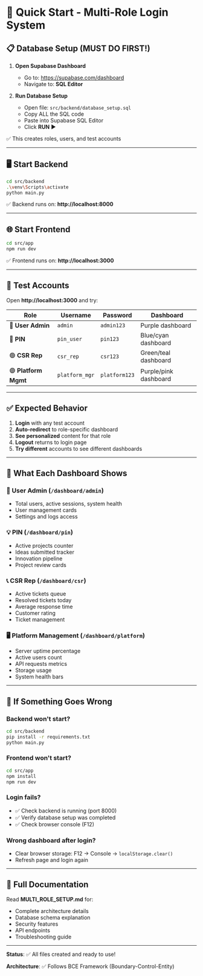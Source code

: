 # 🚀 Quick Start - Multi-Role Login System

## 📋 Database Setup (MUST DO FIRST!)

1. **Open Supabase Dashboard**
   - Go to: https://supabase.com/dashboard
   - Navigate to: **SQL Editor**

2. **Run Database Setup**
   - Open file: `src/backend/database_setup.sql`
   - Copy ALL the SQL code
   - Paste into Supabase SQL Editor
   - Click **RUN** ▶️

✅ This creates roles, users, and test accounts

---

## 🖥️ Start Backend

```bash
cd src/backend
.\venv\Scripts\activate
python main.py
```

✅ Backend runs on: **http://localhost:8000**

---

## 🌐 Start Frontend

```bash
cd src/app
npm run dev
```

✅ Frontend runs on: **http://localhost:3000**

---

## 🧪 Test Accounts

Open **http://localhost:3000** and try:

| Role | Username | Password | Dashboard |
|------|----------|----------|-----------|
| 🔷 **User Admin** | `admin` | `admin123` | Purple dashboard |
| 🔵 **PIN** | `pin_user` | `pin123` | Blue/cyan dashboard |
| 🟢 **CSR Rep** | `csr_rep` | `csr123` | Green/teal dashboard |
| 🟣 **Platform Mgmt** | `platform_mgr` | `platform123` | Purple/pink dashboard |

---

## ✅ Expected Behavior

1. **Login** with any test account
2. **Auto-redirect** to role-specific dashboard
3. **See personalized** content for that role
4. **Logout** returns to login page
5. **Try different** accounts to see different dashboards

---

## 🎯 What Each Dashboard Shows

### 👤 User Admin (`/dashboard/admin`)
- Total users, active sessions, system health
- User management cards
- Settings and logs access

### 💡 PIN (`/dashboard/pin`)
- Active projects counter
- Ideas submitted tracker
- Innovation pipeline
- Project review cards

### 📞 CSR Rep (`/dashboard/csr`)
- Active tickets queue
- Resolved tickets today
- Average response time
- Customer rating
- Ticket management

### 🖥️ Platform Management (`/dashboard/platform`)
- Server uptime percentage
- Active users count
- API requests metrics
- Storage usage
- System health bars

---

## 🔧 If Something Goes Wrong

### Backend won't start?
```bash
cd src/backend
pip install -r requirements.txt
python main.py
```

### Frontend won't start?
```bash
cd src/app
npm install
npm run dev
```

### Login fails?
- ✅ Check backend is running (port 8000)
- ✅ Verify database setup was completed
- ✅ Check browser console (F12)

### Wrong dashboard after login?
- Clear browser storage: F12 → Console → `localStorage.clear()`
- Refresh page and login again

---

## 📖 Full Documentation

Read **MULTI_ROLE_SETUP.md** for:
- Complete architecture details
- Database schema explanation
- Security features
- API endpoints
- Troubleshooting guide

---

**Status**: ✅ All files created and ready to use!

**Architecture**: ✅ Follows BCE Framework (Boundary-Control-Entity)

